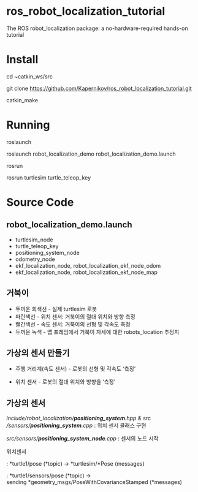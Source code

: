 # ros_robot_localization_tutorial
The ROS robot_localization package: a no-hardware-required hands-on tutorial

# Install
cd ~catkin_ws/src

git clone https://github.com/Kapernikov/ros_robot_localization_tutorial.git

catkin_make

# Running

roslaunch
 
  roslaunch robot_localization_demo robot_localization_demo.launch


rosrun
 
  rosrun turtlesim turtle_teleop_key

# Source Code
## robot_localization_demo.launch
 -  turtlesim_node
 -  turtle_teleop_key
 -  positioning_system_node
 -  odometry_node
 -  ekf_localization_node, robot_localization_ekf_node_odom
 -  ekf_localization_node, robot_localization_ekf_node_map

## 거북이
- 두꺼운 회색선 - 실제 turtlesim 로봇
- 파란색선 - 위치 센서: 거북이의 절대 위치와 방향 측정
- 빨간색선 - 속도 센서: 거북이의 선형 및 각속도 측정
- 두꺼운 녹색 - 맵 프레임에서 거북이 자세에 대한 robots_location 추정치


## 가상의 센서 만들기

- 주행 거리계(속도 센서) - 로봇의 선형 및 각속도 ‘측정’

- 위치 센서 - 로봇의 절대 위치와 방향을 ‘측정’


## 가상의 센서

*include/robot_localization/**positioning_system**.hpp &* src */sensors/**positioning_system**.cpp*
  : 위치 센서 클래스 구현


*src/sensors/**positioning_system_node**.cpp*
  : 센서의 노드 시작


위치센서

  : *turtle1/pose (*topic) → *turtlesim/*Pose (messages)

  : *turtle1/sensors/pose (*topic) → sending *geometry_msgs/PoseWithCovarianceStamped (*messages)
